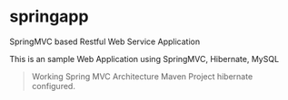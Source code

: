 springapp
=========

SpringMVC based Restful Web Service Application

This is an sample Web Application using SpringMVC, Hibernate, MySQL
>Working Spring MVC Architecture
>Maven Project
>hibernate configured.
